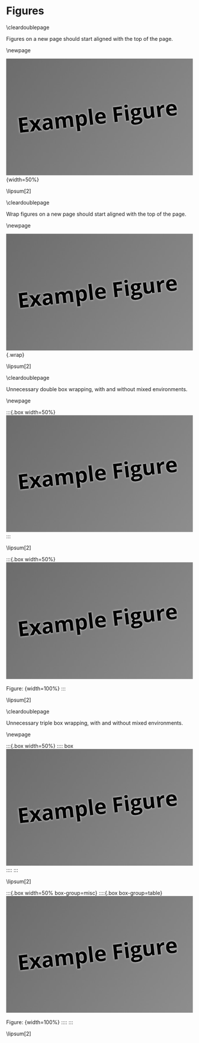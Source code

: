 # Figures

\cleardoublepage

Figures on a new page should start aligned with the top of the page.

\newpage

![](test/Test.jpg){width=50%}

\lipsum[2]

\cleardoublepage

Wrap figures on a new page should start aligned with the top of the page.

\newpage

![](test/Test.jpg){.wrap}

\lipsum[2]

\cleardoublepage

Unnecessary double box wrapping, with and without mixed environments.

\newpage

:::{.box width=50%}
![](test/Test.jpg)
:::

\lipsum[2]

:::{.box width=50%}
![](test/Test.jpg)

Figure: {width=100%}
:::

\lipsum[2]

\cleardoublepage

Unnecessary triple box wrapping, with and without mixed environments.

\newpage

:::{.box width=50%}
:::: box
![](test/Test.jpg)
::::
:::


\lipsum[2]

:::{.box width=50% box-group=misc}
::::{.box box-group=table}
![](test/Test.jpg)

Figure: {width=100%}
::::
:::

\lipsum[2]
